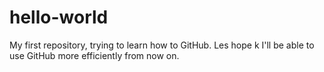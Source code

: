 # hello-world
My first repository, trying to learn how to GitHub.
Les hope k I'll be able to use GitHub more efficiently from now on. 
